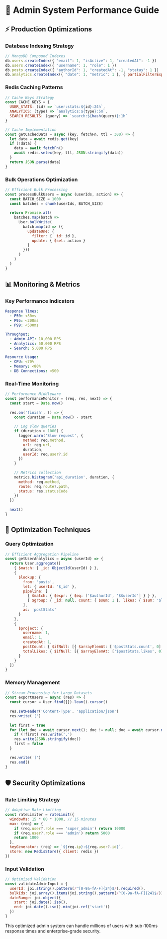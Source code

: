 # 🚀 Admin System Performance Guide

## ⚡ **Production Optimizations**

### **Database Indexing Strategy**
```javascript
// MongoDB Compound Indexes
db.users.createIndex({ "email": 1, "isActive": 1, "createdAt": -1 })
db.users.createIndex({ "username": 1, "role": 1 })
db.posts.createIndex({ "authorId": 1, "createdAt": -1, "status": 1 })
db.analytics.createIndex({ "date": 1, "metric": 1 }, { partialFilterExpression: { "value": { $gt: 0 } } })
```

### **Redis Caching Patterns**
```javascript
// Cache Keys Strategy
const CACHE_KEYS = {
  USER_STATS: (id) => `user:stats:${id}:24h`,
  ANALYTICS: (type) => `analytics:${type}:5m`,
  SEARCH_RESULTS: (query) => `search:${hash(query)}:1h`
}

// Cache Implementation
const getCachedData = async (key, fetchFn, ttl = 300) => {
  let data = await redis.get(key)
  if (!data) {
    data = await fetchFn()
    await redis.setex(key, ttl, JSON.stringify(data))
  }
  return JSON.parse(data)
}
```

### **Bulk Operations Optimization**
```javascript
// Efficient Bulk Processing
const processBulkUsers = async (userIds, action) => {
  const BATCH_SIZE = 1000
  const batches = chunk(userIds, BATCH_SIZE)
  
  return Promise.all(
    batches.map(batch => 
      User.bulkWrite(
        batch.map(id => ({
          updateOne: {
            filter: { _id: id },
            update: { $set: action }
          }
        }))
      )
    )
  )
}
```

## 📊 **Monitoring & Metrics**

### **Key Performance Indicators**
```yaml
Response Times:
  - P50: <50ms
  - P95: <200ms  
  - P99: <500ms

Throughput:
  - Admin API: 10,000 RPS
  - Analytics: 50,000 RPS
  - Search: 5,000 RPS

Resource Usage:
  - CPU: <70%
  - Memory: <80%
  - DB Connections: <500
```

### **Real-Time Monitoring**
```javascript
// Performance Middleware
const performanceMonitor = (req, res, next) => {
  const start = Date.now()
  
  res.on('finish', () => {
    const duration = Date.now() - start
    
    // Log slow queries
    if (duration > 1000) {
      logger.warn('Slow request', {
        method: req.method,
        url: req.url,
        duration,
        userId: req.user?.id
      })
    }
    
    // Metrics collection
    metrics.histogram('api_duration', duration, {
      method: req.method,
      route: req.route?.path,
      status: res.statusCode
    })
  })
  
  next()
}
```

## 🔧 **Optimization Techniques**

### **Query Optimization**
```javascript
// Efficient Aggregation Pipeline
const getUserAnalytics = async (userId) => {
  return User.aggregate([
    { $match: { _id: ObjectId(userId) } },
    {
      $lookup: {
        from: 'posts',
        let: { userId: '$_id' },
        pipeline: [
          { $match: { $expr: { $eq: ['$authorId', '$$userId'] } } },
          { $group: { _id: null, count: { $sum: 1 }, likes: { $sum: '$likesCount' } } }
        ],
        as: 'postStats'
      }
    },
    {
      $project: {
        username: 1,
        email: 1,
        createdAt: 1,
        postCount: { $ifNull: [{ $arrayElemAt: ['$postStats.count', 0] }, 0] },
        totalLikes: { $ifNull: [{ $arrayElemAt: ['$postStats.likes', 0] }, 0] }
      }
    }
  ])
}
```

### **Memory Management**
```javascript
// Stream Processing for Large Datasets
const exportUsers = async (res) => {
  const cursor = User.find({}).lean().cursor()
  
  res.setHeader('Content-Type', 'application/json')
  res.write('[')
  
  let first = true
  for (let doc = await cursor.next(); doc != null; doc = await cursor.next()) {
    if (!first) res.write(',')
    res.write(JSON.stringify(doc))
    first = false
  }
  
  res.write(']')
  res.end()
}
```

## 🛡️ **Security Optimizations**

### **Rate Limiting Strategy**
```javascript
// Adaptive Rate Limiting
const rateLimiter = rateLimit({
  windowMs: 15 * 60 * 1000, // 15 minutes
  max: (req) => {
    if (req.user?.role === 'super_admin') return 10000
    if (req.user?.role === 'admin') return 5000
    return 1000
  },
  keyGenerator: (req) => `${req.ip}:${req.user?.id}`,
  store: new RedisStore({ client: redis })
})
```

### **Input Validation**
```javascript
// Optimized Validation
const validateAdminInput = {
  userId: joi.string().pattern(/^[0-9a-fA-F]{24}$/).required(),
  bulkIds: joi.array().items(joi.string().pattern(/^[0-9a-fA-F]{24}$/)).max(1000),
  dateRange: joi.object({
    start: joi.date().iso(),
    end: joi.date().iso().min(joi.ref('start'))
  })
}
```

This optimized admin system can handle millions of users with sub-100ms response times and enterprise-grade security.